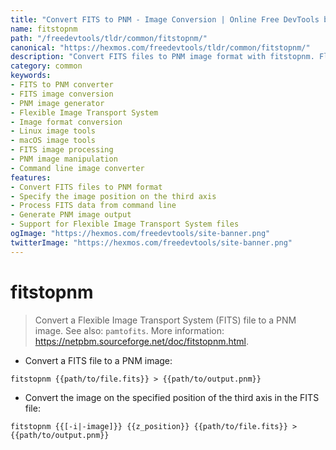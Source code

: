 ```yaml
---
title: "Convert FITS to PNM - Image Conversion | Online Free DevTools by Hexmos"
name: fitstopnm
path: "/freedevtools/tldr/common/fitstopnm/"
canonical: "https://hexmos.com/freedevtools/tldr/common/fitstopnm/"
description: "Convert FITS files to PNM image format with fitstopnm. Flexible Image Transport System (FITS) file conversion made easy. Free online tool, no registration required."
category: common
keywords:
- FITS to PNM converter
- FITS image conversion
- PNM image generator
- Flexible Image Transport System
- Image format conversion
- Linux image tools
- macOS image tools
- FITS image processing
- PNM image manipulation
- Command line image converter
features:
- Convert FITS files to PNM format
- Specify the image position on the third axis
- Process FITS data from command line
- Generate PNM image output
- Support for Flexible Image Transport System files
ogImage: "https://hexmos.com/freedevtools/site-banner.png"
twitterImage: "https://hexmos.com/freedevtools/site-banner.png"
---
```


# fitstopnm

> Convert a Flexible Image Transport System (FITS) file to a PNM image.
> See also: `pamtofits`.
> More information: <https://netpbm.sourceforge.net/doc/fitstopnm.html>.

- Convert a FITS file to a PNM image:

`fitstopnm {{path/to/file.fits}} > {{path/to/output.pnm}}`

- Convert the image on the specified position of the third axis in the FITS file:

`fitstopnm {{[-i|-image]}} {{z_position}} {{path/to/file.fits}} > {{path/to/output.pnm}}`
